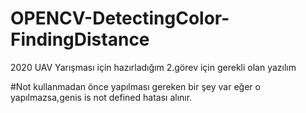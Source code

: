 # OPENCV-DetectingColor-FindingDistance
2020 UAV Yarışması için hazırladığım 2.görev için gerekli olan yazılım


#Not kullanmadan önce yapılması gereken bir şey var eğer o yapılmazsa,genis is not defined hatası alınır.
